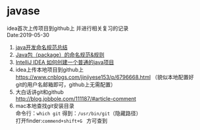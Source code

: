 # javase
idea首次上传项目到github上 并进行相关复习的记录   
   Date:2019-05-30
1. [java开发命名规范总结](http://www.cnblogs.com/FocusIN/p/5811189.html)
2. [Java包（package）的命名规范&规则](https://blog.csdn.net/injoymario/article/details/79634303)
3. [IntelliJ IDEA 如何创建一个普通的java项目](https://blog.csdn.net/oschina_41790905/article/details/79475187)  
4. idea上传本地项目到github上  
https://www.cnblogs.com/jinjiyese153/p/6796668.html （貌似本地配置好git的用户名邮箱即可，github上无需配置）
5. 大白话讲git和github  
http://blog.jobbole.com/111187/#article-comment
6. mac本地查找git安装目录  
命令行：```which git```  得到：```/usr/bin/git```（隐藏路径）  
打开finder:```commend+shift+G ``` 方可查到
